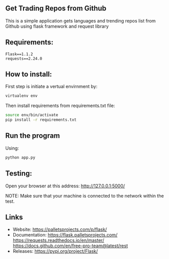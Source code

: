 Get Trading Repos from Github
------------
This is a simple application gets languages and trending repos list from Github using flask framework and request library

## Requirements:
    Flask==1.1.2
    requests==2.24.0

## How to install:
First step is initiate a vertual envirnment by:
```bash
virtualenv env
```

Then install requirements from requirements.txt file:
```bash
source env/bin/activate
pip install -r requirements.txt
```

## Run the program
Using:

```bash
python app.py
```

## Testing:
Open your browser at this address:
    http://127.0.0.1:5000/


NOTE: Make sure that your machine is connected to the network within the test.


Links
-----
* Website:
    https://palletsprojects.com/p/flask/
* Documentation:
    https://flask.palletsprojects.com/
    https://requests.readthedocs.io/en/master/
    https://docs.github.com/en/free-pro-team@latest/rest
* Releases:
    https://pypi.org/project/Flask/
